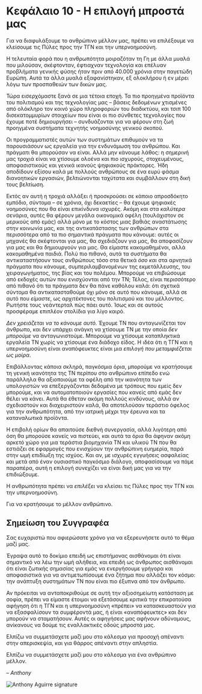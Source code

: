 # Κεφάλαιο 10 - Η επιλογή μπροστά μας

Για να διαφυλάξουμε το ανθρώπινο μέλλον μας, πρέπει να επιλέξουμε να κλείσουμε τις Πύλες προς την ΤΓΝ και την υπερνοημοσύνη.

Η τελευταία φορά που η ανθρωπότητα μοιραζόταν τη Γη με άλλα μυαλά που μιλούσαν, σκέφτονταν, έφτιαχναν τεχνολογία και επέλυαν προβλήματα γενικής φύσης ήταν πριν από 40.000 χρόνια στην παγετώδη Ευρώπη. Αυτά τα άλλα μυαλά εξαφανίστηκαν, εξ ολοκλήρου ή εν μέρει λόγω των προσπαθειών των δικών μας.

Τώρα εισερχόμαστε ξανά σε μια τέτοια εποχή. Τα πιο προηγμένα προϊόντα του πολιτισμού και της τεχνολογίας μας – βάσεις δεδομένων χτισμένες από ολόκληρο τον κοινό χώρο πληροφοριών του διαδικτύου, και τσιπ 100 δισεκατομμυρίων στοιχείων που είναι οι πιο σύνθετες τεχνολογίες που έχουμε ποτέ δημιουργήσει – συνδυάζονται για να φέρουν στη ζωή προηγμένα συστήματα τεχνητής νοημοσύνης γενικού σκοπού.

Οι προγραμματιστές αυτών των συστημάτων επιθυμούν να τα παρουσιάσουν ως εργαλεία για την ενδυνάμωση του ανθρώπου. Και πράγματι θα μπορούσαν να είναι. Αλλά μην κάνουμε λάθος: η σημερινή μας τροχιά είναι να χτίσουμε ολοένα και πιο ισχυρούς, στοχευμένους, αποφασιστικούς και γενικά ικανούς ψηφιακούς πράκτορες. Ήδη αποδίδουν εξίσου καλά με πολλούς ανθρώπους σε ένα ευρύ φάσμα διανοητικών εργασιών, βελτιώνονται ταχύτατα και συμβάλλουν στη δική τους βελτίωση.

Εκτός αν αυτή η τροχιά αλλάξει ή προσκρούσει σε κάποιο απροσδόκητο εμπόδιο, σύντομα – σε χρόνια, όχι δεκαετίες – θα έχουμε ψηφιακές νοημοσύνες που θα είναι επικίνδυνα ισχυρές. Ακόμη και στα *καλύτερα* σενάρια, αυτές θα φέρουν μεγάλα οικονομικά οφέλη (τουλάχιστον σε μερικούς από εμάς) αλλά μόνο με το κόστος μιας βαθιάς αναστάτωσης στην κοινωνία μας, και της αντικατάστασης των ανθρώπων στα περισσότερα από τα πιο σημαντικά πράγματα που κάνουμε: αυτές οι μηχανές θα σκέφτονται για μας, θα σχεδιάζουν για μας, θα αποφασίζουν για μας και θα δημιουργούν για μας. Θα είμαστε κακομαθημένοι, αλλά κακομαθημένα παιδιά. Πολύ πιο πιθανό, αυτά τα συστήματα θα αντικαταστήσουν τους ανθρώπους τόσο στα θετικά *όσο και* στα αρνητικά πράγματα που κάνουμε, συμπεριλαμβανομένων της εκμετάλλευσης, του χειραγωγήματος, της βίας και του πολέμου. Μπορούμε να επιβιώσουμε από εκδοχές αυτών που ενισχύονται από την ΤΝ; Τέλος, είναι περισσότερο από πιθανό ότι τα πράγματα δεν θα πάνε καθόλου καλά: ότι σχετικά σύντομα θα αντικατασταθούμε όχι μόνο σε αυτό που κάνουμε, αλλά σε αυτό που *είμαστε*, ως αρχιτέκτονες του πολιτισμού και του μέλλοντος. Ρωτήστε τους νεάντερταλ πώς πάει αυτό. Ίσως και σε αυτούς προσφέραμε επιπλέον στολίδια για λίγο καιρό.

*Δεν χρειάζεται να το κάνουμε αυτό.* Έχουμε ΤΝ που ανταγωνίζεται τον άνθρωπο, και δεν υπάρχει ανάγκη να χτίσουμε ΤΝ με την οποία *δεν μπορούμε* να ανταγωνιστούμε. Μπορούμε να χτίσουμε καταπληκτικά εργαλεία ΤΝ χωρίς να χτίσουμε ένα διάδοχο είδος. Η ιδέα ότι η ΤΓΝ και η υπερνοημοσύνη είναι αναπόφευκτες είναι μια *επιλογή που μεταμφιέζεται ως μοίρα*.

Επιβάλλοντας κάποια σκληρά, παγκόσμια όρια, μπορούμε να κρατήσουμε τη γενική ικανότητα της ΤΝ περίπου στο ανθρώπινο επίπεδο ενώ παράλληλα θα αξιοποιούμε τα οφέλη από την ικανότητα των υπολογιστών να επεξεργάζονται δεδομένα με τρόπους που εμείς δεν μπορούμε, και να αυτοματοποιούν εργασίες που κανείς από εμάς δεν θέλει να κάνει. Αυτά θα έθεταν ακόμη πολλούς κινδύνους, αλλά αν σχεδιαστούν και διαχειριστούν καλά, θα αποτελούσαν τεράστιο όφελος για την ανθρωπότητα, από την ιατρική μέχρι την έρευνα και τα καταναλωτικά προϊόντα.

Η επιβολή ορίων θα απαιτούσε διεθνή συνεργασία, αλλά λιγότερη από όση θα μπορούσε κανείς να πιστεύει, και αυτά τα όρια θα άφηναν ακόμη αρκετό χώρο για μια τεράστια βιομηχανία ΤΝ και υλικού ΤΝ που θα εστιάζει σε εφαρμογές που ενισχύουν την ανθρώπινη ευημερία, παρά στην ωμή επιδίωξη της ισχύος. Και αν, με ισχυρές εγγυήσεις ασφαλείας και μετά από έναν ουσιαστικό παγκόσμιο διάλογο, αποφασίσουμε να πάμε παραπέρα, αυτή η επιλογή συνεχίζει να είναι δική μας για να την επιδιώξουμε.

Η ανθρωπότητα πρέπει να *επιλέξει* να κλείσει τις Πύλες προς την ΤΓΝ και την υπερνοημοσύνη.

Για να κρατήσουμε το μέλλον ανθρώπινο.

## Σημείωση του Συγγραφέα

Σας ευχαριστώ που αφιερώσατε χρόνο για να εξερευνήσετε αυτό το θέμα μαζί μας.

Έγραψα αυτό το δοκίμιο επειδή ως επιστήμονας αισθάνομαι ότι είναι σημαντικό να λέω την ωμή αλήθεια, και επειδή ως άνθρωπος αισθάνομαι ότι είναι ζωτικής σημασίας για εμάς να ενεργήσουμε γρήγορα και αποφασιστικά για να αντιμετωπίσουμε ένα ζήτημα που αλλάζει τον κόσμο: την ανάπτυξη συστημάτων ΤΝ που είναι πιο έξυπνα από τον άνθρωπο.

Αν πρόκειται να ανταποκριθούμε σε αυτή την αξιοσημείωτη κατάσταση με σοφία, πρέπει να είμαστε έτοιμοι να εξετάσουμε κριτικά την επικρατούσα αφήγηση ότι η ΤΓΝ και η υπερνοημοσύνη «πρέπει» να κατασκευαστούν για να εξασφαλίσουν τα συμφέροντά μας, ή είναι «αναπόφευκτες» και δεν μπορούν να σταματήσουν. Αυτές οι αφηγήσεις μας αφήνουν αδύναμους, ανίκανους να δούμε τις εναλλακτικές οδούς μπροστά μας.

Ελπίζω να συμμετάσχετε μαζί μου στο κάλεσμα για προσοχή απέναντι στην απερισκεψία, και για θάρρος απέναντι στην απληστία.

Ελπίζω να συμμετάσχετε μαζί μου στο κάλεσμα για ένα ανθρώπινο μέλλον.

*– Anthony*

![Anthony Aguirre signature](https://keepthefuturehuman.ai/essay/_next/image?url=https%3A%2F%2Fkeepthefuturehuman.ai%2Fwp-content%2Fuploads%2F2025%2F02%2FAnthony-Aguirre-signature-300x84.png&w=3840&q=75)